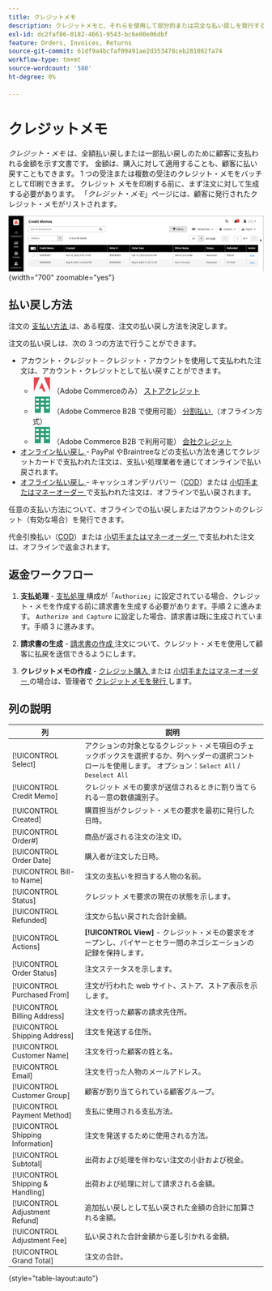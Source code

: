 ```yaml
---
title: クレジットメモ
description: クレジットメモと、それらを使用して部分的または完全な払い戻しを発行する方法について説明します。
exl-id: dc2faf86-0182-4661-9543-bc6e00e06dbf
feature: Orders, Invoices, Returns
source-git-commit: 61df9a4bcfaf09491ae2d353478ceb281082fa74
workflow-type: tm+mt
source-wordcount: '580'
ht-degree: 0%

---
```


# クレジットメモ

_クレジット・メモ_ は、全額払い戻しまたは一部払い戻しのために顧客に支払われる金額を示す文書です。 金額は、購入に対して適用することも、顧客に払い戻すこともできます。 1 つの受注または複数の受注のクレジット・メモをバッチとして印刷できます。 クレジット メモを印刷する前に、まず注文に対して生成する必要があります。 「_クレジット・メモ_」ページには、顧客に発行されたクレジット・メモがリストされます。

![ クレジットメモ ](./assets/credit-memos.png){width="700" zoomable="yes"}

## 払い戻し方法

注文の [ 支払い方法 ](payments.md) は、ある程度、注文の払い戻し方法を決定します。

注文の払い戻しは、次の 3 つの方法で行うことができます。

- アカウント・クレジット – クレジット・アカウントを使用して支払われた注文は、アカウント・クレジットとして払い戻すことができます。
   - ![Adobe Commerce](../assets/adobe-logo.svg) （Adobe Commerceのみ） [ ストアクレジット ](../customers/store-credit-using.md)
   - ![Adobe Commerce B2B](../assets/b2b.svg) （Adobe Commerce B2B で使用可能） [ 分割払い ](../b2b/enable-basic-features.md#configure-payment-on-account) （オフライン方式）
   - ![Adobe Commerce B2B](../assets/b2b.svg) （Adobe Commerce B2B で利用可能） [ 会社クレジット ](../b2b/credit-company.md)
- [ オンライン払い戻し ](payments.md#online-payment-methods) - PayPal やBraintreeなどの支払い方法を通じてクレジットカードで支払われた注文は、支払い処理業者を通じてオンラインで払い戻されます。
- [ オフライン払い戻し ](payments.md#offline-payment-methods) - キャッシュオンデリバリー（[COD](cash-on-delivery.md)）または [ 小切手またはマネーオーダー ](check-money-order.md) で支払われた注文は、オフラインで払い戻されます。

任意の支払い方法について、オフラインでの払い戻しまたはアカウントのクレジット（有効な場合）を発行できます。

代金引換払い（[COD](cash-on-delivery.md)）または [ 小切手またはマネーオーダー ](check-money-order.md) で支払われた注文は、オフラインで返金されます。

## 返金ワークフロー

1. **支払処理** - [ 支払処理 ](credit-memo-create.md#payment-action-setting) 構成が「`Authorize`」に設定されている場合、クレジット・メモを作成する前に請求書を生成する必要があります。手順 2 に進みます。 `Authorize and Capture` に設定した場合、請求書は既に生成されています。手順 3 に進みます。

1. **請求書の生成** - [ 請求書の作成 ](invoices.md#create-an-invoice) 注文について、クレジット・メモを使用して顧客に払戻を送信できるようにします。

1. **クレジットメモの作成** - [ クレジット購入 ](credit-memo-create.md) または [ 小切手またはマネーオーダー ](credit-memo-create.md#issue-a-refund-for-a-credit-purchase) の場合は、管理者で [ クレジットメモを発行 ](credit-memo-create.md#issue-an-offline-refund-for-check-or-money-order) します。

## 列の説明

| 列 | 説明 |
|--- |--- |
| [!UICONTROL Select] | アクションの対象となるクレジット・メモ項目のチェックボックスを選択するか、列ヘッダーの選択コントロールを使用します。 オプション：`Select All` / `Deselect All` |
| [!UICONTROL Credit Memo] | クレジット メモの要求が送信されるときに割り当てられる一意の数値識別子。 |
| [!UICONTROL Created] | 購買担当がクレジット・メモの要求を最初に発行した日時。 |
| [!UICONTROL Order#] | 商品が返される注文の注文 ID。 |
| [!UICONTROL Order Date] | 購入者が注文した日時。 |
| [!UICONTROL Bill-to Name] | 注文の支払いを担当する人物の名前。 |
| [!UICONTROL Status] | クレジット メモ要求の現在の状態を示します。 |
| [!UICONTROL Refunded] | 注文から払い戻された合計金額。 |
| [!UICONTROL Actions] | **[!UICONTROL View]** - クレジット・メモの要求をオープンし、バイヤーとセラー間のネゴシエーションの記録を保持します。 |
| [!UICONTROL Order Status] | 注文ステータスを示します。 |
| [!UICONTROL Purchased From] | 注文が行われた web サイト、ストア、ストア表示を示します。 |
| [!UICONTROL Billing Address] | 注文を行った顧客の請求先住所。 |
| [!UICONTROL Shipping Address] | 注文を発送する住所。 |
| [!UICONTROL Customer Name] | 注文を行った顧客の姓と名。 |
| [!UICONTROL Email] | 注文を行った人物のメールアドレス。 |
| [!UICONTROL Customer Group] | 顧客が割り当てられている顧客グループ。 |
| [!UICONTROL Payment Method] | 支払に使用される支払方法。 |
| [!UICONTROL Shipping Information] | 注文を発送するために使用される方法。 |
| [!UICONTROL Subtotal] | 出荷および処理を伴わない注文の小計および税金。 |
| [!UICONTROL Shipping & Handling] | 出荷および処理に対して請求される金額。 |
| [!UICONTROL Adjustment Refund] | 追加払い戻しとして払い戻された金額の合計に加算される金額。 |
| [!UICONTROL Adjustment Fee] | 払い戻された合計金額から差し引かれる金額。 |
| [!UICONTROL Grand Total] | 注文の合計。 |

{style="table-layout:auto"}
